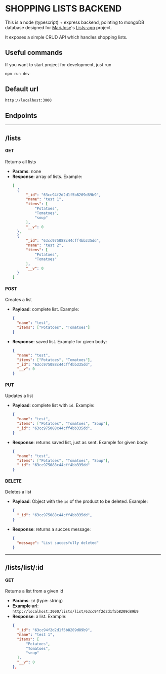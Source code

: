 # SHOPPING LISTS BACKEND

This is a node (typescript) + express backend, pointing to mongoDB database designed for [MariJose](https://github.com/MariaJGuerrero/)'s [Lists-app](https://github.com/MariaJGuerrero/Lists-App) project.

It exposes a simple CRUD API which handles shopping lists.

## Useful commands

If you want to start project for development, just run


```bash
npm run dev
```

## Default url

```
http://localhost:3000
```

## Endpoints
---

## **/lists**

#### GET

Returns all lists

- **Params**: none
- **Response**: array of lists. Example:
  ```json
  [
    {
        "_id": "63cc94f2d2d1f5b8209d89b9",
        "name": "test 1",
        "items": [
            "Potatoes",
            "Tomatoes",
            "soup"
        ],
        "__v": 0
    },
    {
        "_id": "63cc975088c44cff4bb335dd",
        "name": "test 2",
        "items": [
            "Potatoes",
            "Tomatoes"
        ],
        "__v": 0
    }
  ]
  ```

#### POST

Creates a list

- **Payload**: complete list. Example:
  ```json
  {
    "name": "test",
    "items": ["Potatoes", "Tomatoes"]
  }
  ```
- **Response**: saved list. Example for given body:
  ```json
  {
    "name": "test",
    "items": ["Potatoes", "Tomatoes"],
    "_id": "63cc975088c44cff4bb335dd",
    "__v": 0
  }
  ```

#### PUT

Updates a list

- **Payload**: complete list with `id`. Example:
  ```json
  {
    "name": "test",
    "items": ["Potatoes", "Tomatoes", "Soup"],
    "_id": "63cc975088c44cff4bb335dd",
  }
  ```
- **Response**: returns saved list, just as sent. Example for given body:
  ```json
  {
    "name": "test",
    "items": ["Potatoes", "Tomatoes", "Soup"],
    "_id": "63cc975088c44cff4bb335dd"
  }
  ```

#### DELETE

Deletes a list

- **Payload**: Object with the `id` of the product to be deleted. Example:
  ```json
  {
    "_id": "63cc975088c44cff4bb335dd",
  }
  ```
- **Response**: returns a succes message:
  ```json
  {
    "message": "List succesfully deleted"
  }
  ```

---

## **/lists/list/:id**

#### GET

Returns a list from a given id

- **Params**: `id` (type: string)
- **Example url**: `http://localhost:3000/lists/list/63cc94f2d2d1f5b8209d89b9`
- **Response**: a list. Example:
  ```json
  {
    "_id": "63cc94f2d2d1f5b8209d89b9",
    "name": "test 1",
    "items": [
        "Potatoes",
        "Tomatoes",
        "soup"
    ],
    "__v": 0
  },
  ```
